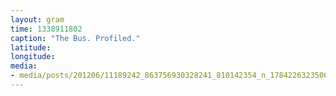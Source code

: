 ```yaml
---
layout: gram
time: 1338911802
caption: "The Bus. Profiled."
latitude: 
longitude: 
media:
- media/posts/201206/11189242_863756930328241_810142354_n_17842263235000351.jpg
---
```

